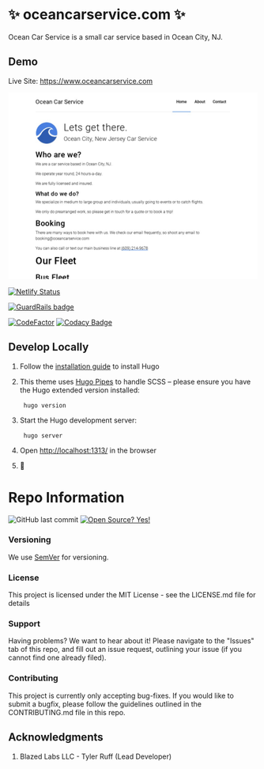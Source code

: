 # ✨ oceancarservice.com ✨

Ocean Car Service is a small car service based in Ocean City, NJ.

## Demo

Live Site: https://www.oceancarservice.com

![Screenshot](screenshot.jpg?raw=true "Ocean Car Service")

[![Netlify Status](https://api.netlify.com/api/v1/badges/ee2ba5f5-6505-4e0e-a651-74f97476dd17/deploy-status)](https://app.netlify.com/sites/oceancarservice-com-8245f/deploys)

[![GuardRails badge](https://api.guardrails.io/v2/badges/blazed-labs/oceancarservice-com.svg?token=83000e8438553e15d7b0dde86a090ef8c2d597b4cb9d1a9f814274cb6b7deccd&provider=github)](https://dashboard.guardrails.io/gh/blazed-labs/76129) 

[![CodeFactor](https://www.codefactor.io/repository/github/blazed-labs/oceancarservice-com/badge)](https://www.codefactor.io/repository/github/blazed-labs/oceancarservice-com) [![Codacy Badge](https://app.codacy.com/project/badge/Grade/a36739ba45bf4f5097bd74435db0168c)](https://www.codacy.com/gh/blazed-labs/oceancarservice-com/dashboard?utm_source=github.com&amp;utm_medium=referral&amp;utm_content=blazed-labs/oceancarservice-com&amp;utm_campaign=Badge_Grade)

## Develop Locally

1. Follow the [installation guide](https://gohugo.io/getting-started/installing/) to install Hugo

1. This theme uses [Hugo Pipes](https://gohugo.io/hugo-pipes/) to handle SCSS – please ensure you have the Hugo extended version installed:

        hugo version



1. Start the Hugo development server:

        hugo server

1. Open [http://localhost:1313/](http://localhost:1313/) in the browser

1. 🎉

# Repo Information

![GitHub last commit](https://img.shields.io/github/last-commit/blazed-labs/oceancarservice-com) [![Open Source? Yes!](https://badgen.net/badge/Open%20Source%20%3F/Yes%21/blue?icon=github)](https://dev.blazed.work/)

### Versioning
We use [SemVer](https://semver.org/) for versioning.

### License
This project is licensed under the MIT License - see the LICENSE.md file for details

### Support
Having problems? We want to hear about it! Please navigate to the "Issues" tab of this repo, and fill out an issue request, outlining your issue (if you cannot find one already filed).

### Contributing
This project is currently only accepting bug-fixes.
If you would like to submit a bugfix, please follow the guidelines outlined in the CONTRIBUTING.md file in this repo.

## Acknowledgments

1. Blazed Labs LLC - Tyler Ruff (Lead Developer)